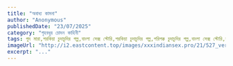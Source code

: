 ```yaml
---
title: "অবাধ্য কামনা"
author: "Anonymous"
publishedDate: "23/07/2025"
category: "গৃহবধূর চোদন কাহিনী"
tags: গুদ মারা,পরকিয়া চুদাচুদির গল্প,বাংলা সেক্স স্টোরি,পরকিয়া চুদাচুদির গল্প,পরিপক্ক চুদাচুদির গল্প,বাংলা সেক্স স্টোরি,বাংলা সেক্স স্টোরি,লেসবিয়ান সেক্স স্টোরি,পরকিয়া চুদাচুদির গল্প,পরিপক্ক চুদাচুদির গল্প,বাংলা সেক্স স্টোরি,পরকিয়া চুদাচুদির গল্প,পরিপক্ক চুদাচুদির গল্প,বাংলা সেক্স স্টোরি,দেওরের চোদা খাওয়া,পারিবারিক সেক্স,বাংলা সেক্স স্টোরি,বৌদি চোদার গল্প,পরকিয়া চুদাচুদির গল্প,পরিপক্ক চুদাচুদির গল্প,বাংলা সেক্স স্টোরি,পরিপক্ক চুদাচুদির গল্প,পারিবারিক সেক্স,বাংলা সেক্স স্টোরি,অর্গি সেক্স,কাকওল্ড সেক্স,বন্ধুর বৌকে চোদার গল্প,বাংলা সেক্স স্টোরি,পরকিয়া চুদাচুদির গল্প,পরিপক্ক চুদাচুদির গল্প,বাংলা সেক্স স্টোরি,পরকিয়া চুদাচুদির গল্প,পরিপক্ক চুদাচুদির গল্প,বাংলা সেক্স স্টোরি,অর্গি সেক্স,কচি গুদ মারার গল্প,টিনেজার সেক্স,তরুণ বয়স্ক,পারিবারিক সেক্স,বাংলা সেক্স স্টোরি,গুদ মারা,পরকিয়া চুদাচুদির গল্প,বাংলা সেক্স স্টোরি,বৌদি চোদার গল্প,পারিবারিক সেক্স,বাংলা সেক্স স্টোরি,শালী জামাইবাবুর চোদন কাহিনী,বাংলা সেক্স স্টোরি,বিধবা চোদার গল্প
imageUrl: "http://i2.eastcontent.top/images/xxxindiansex.pro/21/527_verandah.jpg"
excerpt: "..."
---
```



